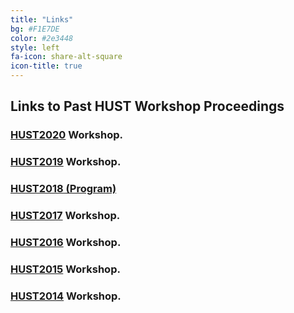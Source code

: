 ```yaml
---
title: "Links"
bg: #F1E7DE
color: #2e3448
style: left
fa-icon: share-alt-square
icon-title: true
---
```


## Links to Past HUST Workshop Proceedings

### [HUST2020](https://ieeexplore.ieee.org/servlet/opac?punumber=9308028) Workshop. 

### [HUST2019](https://link.springer.com/book/10.1007/978-3-030-44728-1) Workshop.

### [HUST2018 (Program)](https://hust18.github.io)

### [HUST2017](https://dl.acm.org/citation.cfm?id=3152493) Workshop.


### [HUST2016](http://dl.acm.org/citation.cfm?id=3018834&CFID=938750071&CFTOKEN=23360616) Workshop.


### [HUST2015](http://dl.acm.org/citation.cfm?id=2834996&CFID=938750071&CFTOKEN=23360616) Workshop.


### [HUST2014](http://dl.acm.org/citation.cfm?id=2691136&CFID=938750071&CFTOKEN=23360616) Workshop.
